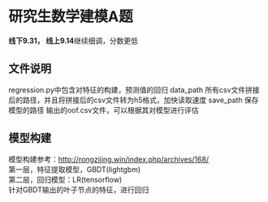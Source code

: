 # 研究生数学建模A题

**线下9.31， 线上9.14**继续细调，分数更低

## 文件说明
regression.py中包含对特征的构建，预测值的回归
data_path 所有csv文件拼接后的路径，并且将拼接后的csv文件转为h5格式，加快读取速度
save_path 保存模型的路径
输出的oof.csv文件，可以根据其对模型进行评估



## 模型构建
模型构建参考：http://rongzijing.win/index.php/archives/168/  
第一层，特征提取模型，GBDT(lightgbm)  
第二层，回归模型：LR(tensorflow)  
针对GBDT输出的叶子节点的特征，进行回归

